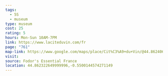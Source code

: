 ```yaml
---
tags:
  - 5S
  - museum
type: museum
cost: 25
rating: 5
hours: Mon-Sun 10AM-7PM
link: https://www.laciteduvin.com/fr
page: "761"
map-link: https://www.google.com/maps/place/Cit%C3%A9+du+Vin/@44.862406,-0.5531964,17z/data=!3m1!4b1!4m6!3m5!1s0xd5527c44567cf9d:0x41574cdcced6d11a!8m2!3d44.8624022!4d-0.5506215!16s%2Fg%2F11b5m4pt83?entry=ttu&g_ep=EgoyMDI0MTAxMy4wIKXMDSoASAFQAw%3D%3D
visit: 
source: Fodor's Essential France
location: 44.862322649999996,-0.5500144574271149
---
```

